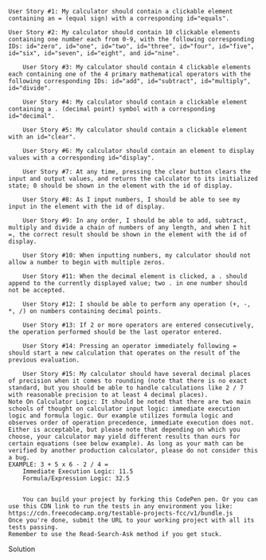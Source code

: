 
    User Story #1: My calculator should contain a clickable element containing an = (equal sign) with a corresponding id="equals".

    User Story #2: My calculator should contain 10 clickable elements containing one number each from 0-9, with the following corresponding IDs: id="zero", id="one", id="two", id="three", id="four", id="five", id="six", id="seven", id="eight", and id="nine".
    
		User Story #3: My calculator should contain 4 clickable elements each containing one of the 4 primary mathematical operators with the following corresponding IDs: id="add", id="subtract", id="multiply", id="divide".
    
		User Story #4: My calculator should contain a clickable element containing a . (decimal point) symbol with a corresponding id="decimal".
    
		User Story #5: My calculator should contain a clickable element with an id="clear".
    
		User Story #6: My calculator should contain an element to display values with a corresponding id="display".
    
		User Story #7: At any time, pressing the clear button clears the input and output values, and returns the calculator to its initialized state; 0 should be shown in the element with the id of display.
    
		User Story #8: As I input numbers, I should be able to see my input in the element with the id of display.
    
		User Story #9: In any order, I should be able to add, subtract, multiply and divide a chain of numbers of any length, and when I hit =, the correct result should be shown in the element with the id of display.
    
		User Story #10: When inputting numbers, my calculator should not allow a number to begin with multiple zeros.
    
		User Story #11: When the decimal element is clicked, a . should append to the currently displayed value; two . in one number should not be accepted.
    
		User Story #12: I should be able to perform any operation (+, -, *, /) on numbers containing decimal points.
    
		User Story #13: If 2 or more operators are entered consecutively, the operation performed should be the last operator entered.
    
		User Story #14: Pressing an operator immediately following = should start a new calculation that operates on the result of the previous evaluation.
    
		User Story #15: My calculator should have several decimal places of precision when it comes to rounding (note that there is no exact standard, but you should be able to handle calculations like 2 / 7 with reasonable precision to at least 4 decimal places).
    Note On Calculator Logic: It should be noted that there are two main schools of thought on calculator input logic: immediate execution logic and formula logic. Our example utilizes formula logic and observes order of operation precedence, immediate execution does not. Either is acceptable, but please note that depending on which you choose, your calculator may yield different results than ours for certain equations (see below example). As long as your math can be verified by another production calculator, please do not consider this a bug.
    EXAMPLE: 3 + 5 x 6 - 2 / 4 =
        Immediate Execution Logic: 11.5
        Formula/Expression Logic: 32.5
    
		
		You can build your project by forking this CodePen pen. Or you can use this CDN link to run the tests in any environment you like: https://cdn.freecodecamp.org/testable-projects-fcc/v1/bundle.js
    Once you're done, submit the URL to your working project with all its tests passing.
    Remember to use the Read-Search-Ask method if you get stuck.

Solution
